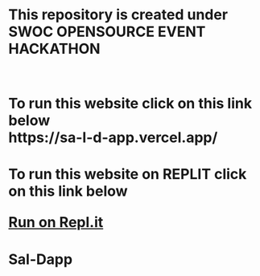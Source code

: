 # This repository is created under  SWOC  OPENSOURCE EVENT HACKATHON 
<br>
<h1>
To run this website  click on this link below  <br>
  https://sa-l-d-app.vercel.app/
</h1>
<h1>
To run this website on REPLIT  click on this link below  
 
[Run on Repl.it](https://replit.com/@17Vikashyadav/SaL-dApp)
  
  <h1>
    
    
</h1>

# Sal-Dapp



